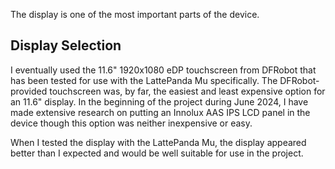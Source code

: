 The display is one of the most important parts of the device. 

## Display Selection
I eventually used the 11.6" 1920x1080 eDP touchscreen from DFRobot that has been tested for use with the LattePanda Mu specifically. The DFRobot-provided touchscreen was, by far, the easiest and least expensive option for an 11.6" display. In the beginning of the project during June 2024, I have made extensive research on putting an Innolux AAS IPS LCD panel in the device though this option was neither inexpensive or easy.

When I tested the display with the LattePanda Mu, the display appeared better than I expected and would be well suitable for use in the project.

